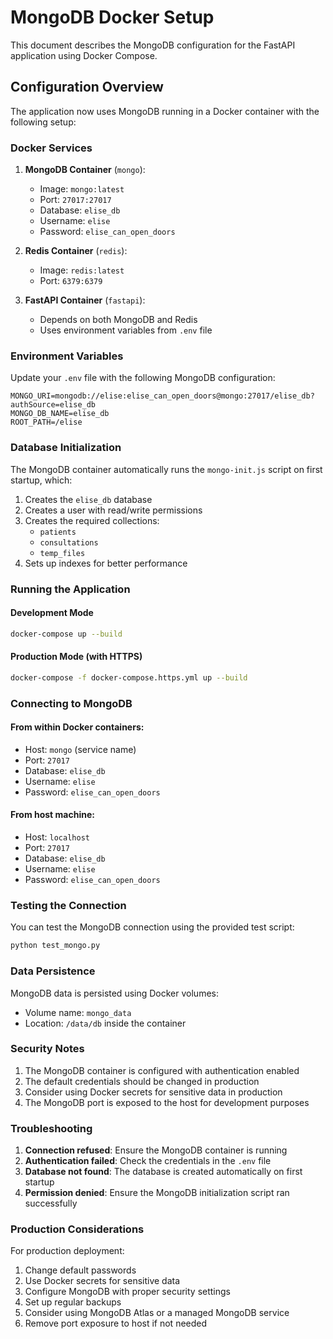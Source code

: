 # MongoDB Docker Setup

This document describes the MongoDB configuration for the FastAPI application using Docker Compose.

## Configuration Overview

The application now uses MongoDB running in a Docker container with the following setup:

### Docker Services

1. **MongoDB Container** (`mongo`):
   - Image: `mongo:latest`
   - Port: `27017:27017`
   - Database: `elise_db`
   - Username: `elise`
   - Password: `elise_can_open_doors`

2. **Redis Container** (`redis`):
   - Image: `redis:latest`
   - Port: `6379:6379`

3. **FastAPI Container** (`fastapi`):
   - Depends on both MongoDB and Redis
   - Uses environment variables from `.env` file

### Environment Variables

Update your `.env` file with the following MongoDB configuration:

```env
MONGO_URI=mongodb://elise:elise_can_open_doors@mongo:27017/elise_db?authSource=elise_db
MONGO_DB_NAME=elise_db
ROOT_PATH=/elise
```

### Database Initialization

The MongoDB container automatically runs the `mongo-init.js` script on first startup, which:

1. Creates the `elise_db` database
2. Creates a user with read/write permissions
3. Creates the required collections:
   - `patients`
   - `consultations`
   - `temp_files`
4. Sets up indexes for better performance

### Running the Application

#### Development Mode
```bash
docker-compose up --build
```

#### Production Mode (with HTTPS)
```bash
docker-compose -f docker-compose.https.yml up --build
```

### Connecting to MongoDB

#### From within Docker containers:
- Host: `mongo` (service name)
- Port: `27017`
- Database: `elise_db`
- Username: `elise`
- Password: `elise_can_open_doors`

#### From host machine:
- Host: `localhost`
- Port: `27017`
- Database: `elise_db`
- Username: `elise`
- Password: `elise_can_open_doors`

### Testing the Connection

You can test the MongoDB connection using the provided test script:

```bash
python test_mongo.py
```

### Data Persistence

MongoDB data is persisted using Docker volumes:
- Volume name: `mongo_data`
- Location: `/data/db` inside the container

### Security Notes

1. The MongoDB container is configured with authentication enabled
2. The default credentials should be changed in production
3. Consider using Docker secrets for sensitive data in production
4. The MongoDB port is exposed to the host for development purposes

### Troubleshooting

1. **Connection refused**: Ensure the MongoDB container is running
2. **Authentication failed**: Check the credentials in the `.env` file
3. **Database not found**: The database is created automatically on first startup
4. **Permission denied**: Ensure the MongoDB initialization script ran successfully

### Production Considerations

For production deployment:

1. Change default passwords
2. Use Docker secrets for sensitive data
3. Configure MongoDB with proper security settings
4. Set up regular backups
5. Consider using MongoDB Atlas or a managed MongoDB service
6. Remove port exposure to host if not needed 